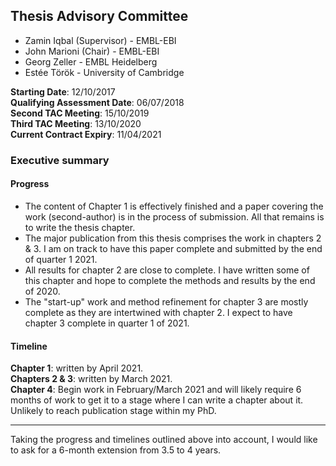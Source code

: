 ## Thesis Advisory Committee

- Zamin Iqbal (Supervisor) - EMBL-EBI
- John Marioni (Chair) - EMBL-EBI
- Georg Zeller - EMBL Heidelberg
- Estée Török - University of Cambridge

**Starting Date**: 12/10/2017  
**Qualifying Assessment Date**: 06/07/2018  
**Second TAC Meeting**: 15/10/2019  
**Third TAC Meeting**: 13/10/2020  
**Current Contract Expiry**: 11/04/2021

### Executive summary

#### Progress

- The content of Chapter 1 is effectively finished and a paper covering the work
  (second-author) is in the process of submission. All that remains is to write the
  thesis chapter.
- The major publication from this thesis comprises the work in chapters 2 & 3. I am on
  track to have this paper complete and submitted by the end of quarter 1 2021.
- All results for chapter 2 are close to complete. I have written some of this chapter
  and hope to complete the methods and results by the end of 2020.
- The "start-up" work and method refinement for chapter 3 are mostly complete as they
  are intertwined with chapter 2. I expect to have chapter 3 complete in quarter 1 of
  2021\.

#### Timeline

**Chapter 1**: written by April 2021.  
**Chapters 2 & 3**: written by March 2021.  
**Chapter 4**: Begin work in February/March 2021 and will likely require 6 months of
work to get it to a stage where I can write a chapter about it. Unlikely to reach
publication stage within my PhD.

---

Taking the progress and timelines outlined above into account, I would like to ask for a
6-month extension from 3.5 to 4 years.
